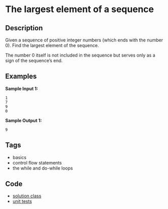 # The largest element of a sequence

## Description
Given a sequence of positive integer numbers (which ends with the number 0). Find the largest element of the sequence.

The number 0 itself is not included in the sequence but serves only as a sign of the sequence’s end.

## Examples
**Sample Input 1:**
```console
1
7
9
0
```

**Sample Output 1:**
```console
9
```

## Tags
- basics
- control flow statements
- the while and do-while loops

## Code
- [solution class](./src/main/java/Solution.java)
- [unit tests](./src/test/java/SomeParamTest.java)